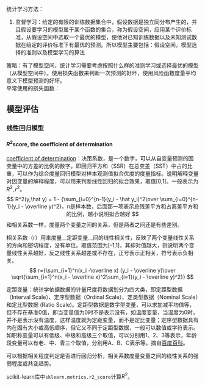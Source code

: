 
统计学习方法：

1. 监督学习：给定的有限的训练数据集合中，假设数据是独立同分布产生的，并且假设要学习的模型属于某个函数的集合，称为假设空间，应用某个评价标准，从假设空间中选取一个最优的模型，使他对已知训练数据以及未知测试数据在给定的评价标准下有最优的预测。所以模型主要包括：假设空间，模型选择的准则以及模型学习的算法

策略：有了模型空间，统计学习需要考虑按照什么样的准则学习或选择最优的模型（从模型空间中）。使用损失函数来判断一次预测的好坏，使用风险函数度量平均意义下模型预测的好坏。     
平常使用的损失函数：    




## 模型评估

### 线性回归模型

#### $R^2$score, the coefficient of determination

 [coefficient of determination](https://en.wikipedia.org/wiki/Coefficient_of_determination)：决策系数，是一个数字，可以从自变量预测的因变量中的方差的比例的数字。即回归平方和（SSR）在总变差（SST）中占的比重，可以作为综合度量回归模型对样本观测值拟合优度的度量指标。说明解释变量对因变量的解释程度，可以用来判断线性回归的拟合效果，取值[0,1]。一般表示为$R^2, r^2$。
$$
R^2(y,\hat y) = 1 - {\sum_{i=0}^{n-1}(y_i - \hat y_i)^2\over \sum_{i=0}^{n-1}(y_i - \overline y)^2}，n是样本数，后面那一项表示总残差平方和占离差平方和的比例，越小说明拟合越好
$$
和相关系数一样，度量两个变量之间的关系，但是两者之间还是有些差别。

相关系数（r）用来度量__定距变量__间的线性相关性，反映了两个变量线性关系的方向和密切程度，没有单位。取值范围为[-1,1]，其却对值越大，则说明两个变量线性关系越好，反之线性关系越差或不存在，正号表示正相关，符号表示负相关。
$$
r={\sum_{i=1}^n(x_i -\overline x) (y_i - \overline y)\over \sqrt{\sum_{i=1}^n(x_i - \overline x)^2\sum_{i=1}(y_i - \overline y)^2}}
$$


定距变量：统计学依据数据的计量尺度将数据划分为四大类，即定距型数据（Interval Scale）、定序型数据（Ordinal Scale）、定类型数据（Nominal Scale）和定比型数据 (Ratio Scale)。定距型数据是数字型变量，可以求加减平均值等，但不存在基准0值，即当变量值为0时不是表示没有，如温度变量，当温度为0时，并不是表示没有温度，这样温度就为定距变量，而不是定比变量；定序型数据具有内在固有大小或高低顺序，但它又不同于定距型数据，一般可以数值或字符表示。如职称变量可以有低级、中级和高级三个取值，可以分别用1、2、3等表示，年龄段变量可以有老、中、青三个取值，分别用A、B、C表示等。摘自[百度百科](http://baike.baidu.com/link?url=mGAnoReZOlx5oH8_wGkQu25FAft9LSO4vQLid74gEFclL1cfSA3KLacH-wrrzJjLDdmvzU8hdTz5SkfBwRpt_gVhdFTauYjivZkkfVmE2WF90B8bnYqsgdkcvN8iZqQ6)。

可以根据相关程度判定是否进行回归分析，相关系数度量变量之间的线性关系的强弱程度或共变趋势。

scikit-learn库中`sklearn.metrics.r2_score`计算$R^2$。



